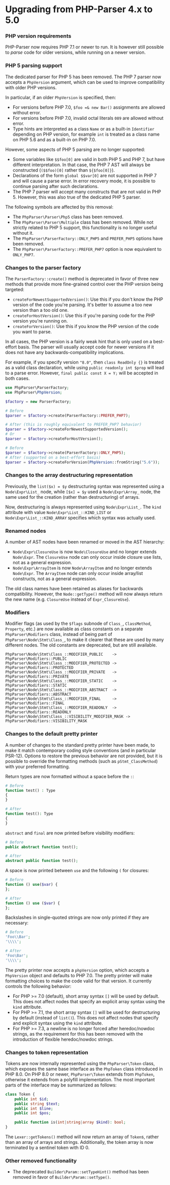 Upgrading from PHP-Parser 4.x to 5.0
====================================

### PHP version requirements

PHP-Parser now requires PHP 7.1 or newer to run. It is however still possible to *parse* code for older versions, while running on a newer version.

### PHP 5 parsing support

The dedicated parser for PHP 5 has been removed. The PHP 7 parser now accepts a `PhpVersion` argument, which can be used to improve compatibility with older PHP versions.

In particular, if an older `PhpVersion` is specified, then:

 * For versions before PHP 7.0, `$foo =& new Bar()` assignments are allowed without error.
 * For versions before PHP 7.0, invalid octal literals `089` are allowed without error.
 * Type hints are interpreted as a class `Name` or as a built-in `Identifier` depending on PHP
   version, for example `int` is treated as a class name on PHP 5.6 and as a built-in on PHP 7.0.

However, some aspects of PHP 5 parsing are no longer supported:

 * Some variables like `$$foo[0]` are valid in both PHP 5 and PHP 7, but have different interpretation. In that case, the PHP 7 AST will always be constructed (`($$foo)[0]` rather than `${$foo[0]}`).
 * Declarations of the form `global $$var[0]` are not supported in PHP 7 and will cause a parse error. In error recovery mode, it is possible to continue parsing after such declarations.
 * The PHP 7 parser will accept many constructs that are not valid in PHP 5. However, this was also true of the dedicated PHP 5 parser.

The following symbols are affected by this removal:

 * The `PhpParser\Parser\Php5` class has been removed.
 * The `PhpParser\Parser\Multiple` class has been removed. While not strictly related to PHP 5 support, this functionality is no longer useful without it.
 * The `PhpParser\ParserFactory::ONLY_PHP5` and `PREFER_PHP5` options have been removed.
 * The `PhpParser\ParserFactory::PREFER_PHP7` option is now equivalent to `ONLY_PHP7`.

### Changes to the parser factory

The `ParserFactory::create()` method is deprecated in favor of three new methods that provide more fine-grained control over the PHP version being targeted:

 * `createForNewestSupportedVersion()`: Use this if you don't know the PHP version of the code you're parsing. It's better to assume a too new version than a too old one.
 * `createForHostVersion()`: Use this if you're parsing code for the PHP version you're running on.
 * `createForVersion()`: Use this if you know the PHP version of the code you want to parse.

In all cases, the PHP version is a fairly weak hint that is only used on a best-effort basis. The parser will usually accept code for newer versions if it does not have any backwards-compatibility implications.

For example, if you specify version `"8.0"`, then `class ReadOnly {}` is treated as a valid class declaration, while using `public readonly int $prop` will lead to a parse error. However, `final public const X = Y;` will be accepted in both cases.

```php
use PhpParser\ParserFactory;
use PhpParser\PhpVersion;

$factory = new ParserFactory;

# Before
$parser = $factory->create(ParserFactory::PREFER_PHP7);

# After (this is roughly equivalent to PREFER_PHP7 behavior)
$parser = $factory->createForNewestSupportedVersion();
# Or
$parser = $factory->createForHostVersion();

# Before
$parser = $factory->create(ParserFactory::ONLY_PHP5);
# After (supported on a best-effort basis)
$parser = $factory->createForVersion(PhpVersion::fromString("5.6"));
```

### Changes to the array destructuring representation

Previously, the `list($x) = $y` destructuring syntax was represented using a `Node\Expr\List_`
node, while `[$x] = $y` used a `Node\Expr\Array_` node, the same used for the creation (rather than
destructuring) of arrays.

Now, destructuring is always represented using `Node\Expr\List_`. The `kind` attribute with value
`Node\Expr\List_::KIND_LIST` or `Node\Expr\List_::KIND_ARRAY` specifies which syntax was actually
used.

### Renamed nodes

A number of AST nodes have been renamed or moved in the AST hierarchy:

 * `Node\Expr\ClosureUse` is now `Node\ClosureUse` and no longer extends `Node\Expr`. The `ClosureUse` node can only occur inside closure use lists, not as a general expression.
 * `Node\Expr\ArrayItem` is now `Node\ArrayItem` and no longer extends `Node\Expr`. The `ArrayItem` node can only occur inside array/list constructs, not as a general expression.

The old class names have been retained as aliases for backwards compatibility. However, the `Node::getType()` method will now always return the new name (e.g. `ClosureUse` instead of `Expr_ClosureUse`).

### Modifiers

Modifier flags (as used by the `$flags` subnode of `Class_`, `ClassMethod`, `Property`, etc.) are now available as class constants on a separate `PhpParser\Modifiers` class, instead of being part of `PhpParser\Node\Stmt\Class_`, to make it clearer that these are used by many different nodes. The old constants are deprecated, but are still available.

```
PhpParser\Node\Stmt\Class_::MODIFIER_PUBLIC    -> PhpParser\Modifiers::PUBLIC
PhpParser\Node\Stmt\Class_::MODIFIER_PROTECTED -> PhpParser\Modifiers::PROTECTED
PhpParser\Node\Stmt\Class_::MODIFIER_PRIVATE   -> PhpParser\Modifiers::PRIVATE
PhpParser\Node\Stmt\Class_::MODIFIER_STATIC    -> PhpParser\Modifiers::STATIC
PhpParser\Node\Stmt\Class_::MODIFIER_ABSTRACT  -> PhpParser\Modifiers::ABSTRACT
PhpParser\Node\Stmt\Class_::MODIFIER_FINAL     -> PhpParser\Modifiers::FINAL
PhpParser\Node\Stmt\Class_::MODIFIER_READONLY  -> PhpParser\Modifiers::READONLY
PhpParser\Node\Stmt\Class_::VISIBILITY_MODIFIER_MASK -> PhpParser\Modifiers::VISIBILITY_MASK
```

### Changes to the default pretty printer

A number of changes to the standard pretty printer have been made, to make it match contemporary coding style conventions (and in particular PSR-12). Options to restore the previous behavior are not provided, but it is possible to override the formatting methods (such as `pStmt_ClassMethod`) with your preferred formatting.

Return types are now formatted without a space before the `:`:

```php
# Before
function test() : Type
{
}

# After
function test(): Type
{
}
```

`abstract` and `final` are now printed before visibility modifiers:

```php
# Before
public abstract function test();

# After
abstract public function test();
```

A space is now printed between `use` and the following `(` for closures:

```php
# Before
function () use($var) {
};

# After
function () use ($var) {
};
```

Backslashes in single-quoted strings are now only printed if they are necessary:

```php
# Before
'Foo\\Bar';
'\\\\';

# After
'Foo\Bar';
'\\\\';
```

The pretty printer now accepts a `phpVersion` option, which accepts a `PhpVersion` object and defaults to PHP 7.0. The pretty printer will make formatting choices to make the code valid for that version. It currently controls the following behavior:

* For PHP >= 7.0 (default), short array syntax `[]` will be used by default. This does not affect nodes that specify an explicit array syntax using the `kind` attribute.
* For PHP >= 7.1, the short array syntax `[]` will be used for destructuring by default (instead of
  `list()`). This does not affect nodes that specify and explicit syntax using the `kind` attribute.
* For PHP >= 7.3, a newline is no longer forced after heredoc/nowdoc strings, as the requirement for this has been removed with the introduction of flexible heredoc/nowdoc strings.

### Changes to token representation

Tokens are now internally represented using the `PhpParser\Token` class, which exposes the same base interface as
the `PhpToken` class introduced in PHP 8.0. On PHP 8.0 or newer, `PhpParser\Token` extends from `PhpToken`, otherwise
it extends from a polyfill implementation. The most important parts of the interface may be summarized as follows:

```php
class Token {
    public int $id;
    public string $text;
    public int $line;
    public int $pos;

    public function is(int|string|array $kind): bool;
}
```

The `Lexer::getTokens()` method will now return an array of `Token`s, rather than an array of arrays and strings.
Additionally, the token array is now terminated by a sentinel token with ID 0.

### Other removed functionality

 * The deprecated `Builder\Param::setTypeHint()` method has been removed in favor of `Builder\Param::setType()`.
